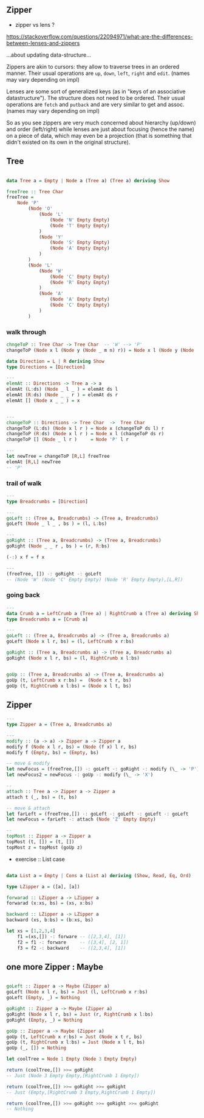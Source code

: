 ## Zipper

- zipper vs lens ?

https://stackoverflow.com/questions/22094971/what-are-the-differences-between-lenses-and-zippers

...about updating data-structure...

Zippers are akin to cursors: they allow to traverse trees in an ordered manner. Their usual operations are `up`, `down`, `left`, `right` and `edit`. (names may vary depending on impl)

Lenses are some sort of generalized keys (as in "keys of an associative datastructure"). The structure does not need to be ordered. Their usual operations are `fetch` and `putback` and are very similar to get and assoc. (names may vary depending on impl)

So as you see zippers are very much concerned about hierarchy (up/down) and order (left/right) while lenses are just about focusing (hence the name) on a piece of data, which may even be a projection (that is something that didn't existed on its own in the original structure).

## Tree

```haskell

data Tree a = Empty | Node a (Tree a) (Tree a) deriving Show

freeTree :: Tree Char
freeTree =
    Node 'P'
        (Node 'O'
            (Node 'L'
                (Node 'N' Empty Empty)
                (Node 'T' Empty Empty)
            )
            (Node 'Y'
                (Node 'S' Empty Empty)
                (Node 'A' Empty Empty)
            )
        )
        (Node 'L'
            (Node 'W'
                (Node 'C' Empty Empty)
                (Node 'R' Empty Empty)
            )
            (Node 'A'
                (Node 'A' Empty Empty)
                (Node 'C' Empty Empty)
            )
        )
```

### walk through

```haskell
chngeToP :: Tree Char -> Tree Char  -- 'W' --> 'P'
changeToP (Node x l (Node y (Node _ m n) r)) = Node x l (Node y (Node 'P' m n) r)
```

```haskell
data Direction = L | R deriving Show
type Directions = [Direction]

---
elemAt :: Directions -> Tree a -> a
elemAt (L:ds) (Node _ l _ ) = elemAt ds l
elemAt (R:ds) (Node _ _ r ) = elemAt ds r
elemAt [] (Node x _ _ ) = x


---
changeToP :: Directions -> Tree Char  ->  Tree Char
changeToP (L:ds) (Node x l r ) = Node x (changeToP ds l) r
changeToP (R:ds) (Node x l r ) = Node x l (changeToP ds r)
changeToP [] (Node _ l r )     = Node 'P' l r

---
let newTree = changeToP [R,L] freeTree
elemAt [R,L] newTree
-- 'P'

```

### trail of walk

```haskell
---
type Breadcrumbs = [Direction]

---
goLeft :: (Tree a, Breadcrumbs) -> (Tree a, Breadcrumbs)
goLeft (Node _ l _ , bs ) = (l, L:bs)

---
goRight :: (Tree a, Breadcrumbs) -> (Tree a, Breadcrumbs)
goRight (Node _ _ r , bs ) = (r, R:bs)

(-:) x f = f x

---
(freeTree, []) -: goRight -: goLeft
-- (Node 'W' (Node 'C' Empty Empty) (Node 'R' Empty Empty),[L,R])

```

### going back

```haskell
---
data Crumb a = LeftCrumb a (Tree a) | RightCrumb a (Tree a) deriving Show
type Breadcrumbs a = [Crumb a]

---
goLeft :: (Tree a, Breadcrumbs a) -> (Tree a, Breadcrumbs a)
goLeft (Node x l r, bs) = (l, LeftCrumb x r:bs)

goRight :: (Tree a, Breadcrumbs a) -> (Tree a, Breadcrumbs a)
goRight (Node x l r, bs) = (l, RightCrumb x l:bs)


goUp :: (Tree a, Breadcrumbs a) -> (Tree a, Breadcrumbs a)
goUp (t, LeftCrumb x r:bs) =  (Node x t r, bs)
goUp (t, RightCrumb x l:bs) = (Node x l t, bs)

```

## Zipper

```haskell
---
type Zipper a = (Tree a, Breadcrumbs a)

---
modify :: (a -> a) -> Zipper a -> Zipper a
modify f (Node x l r, bs) = (Node (f x) l r, bs)
modify f (Empty, bs) = (Empty, bs)

-- move & modify
let newFocus = (freeTree,[]) -: goLeft -: goRight -: modify (\_ -> 'P')
let newFocus2 = newFocus -: goUp -: modify (\_ -> 'X')

--
attach :: Tree a -> Zipper a -> Zipper a
attach t (_, bs) = (t, bs)

-- move & attach
let farLeft = (freeTree,[]) -: goLeft -: goLeft -: goLeft -: goLeft
let newFocus = farLeft -: attach (Node 'Z' Empty Empty)

--
topMost :: Zipper a -> Zipper a
topMost (t, []) = (t, [])
topMost z = topMost (goUp z)

```

- exercise :: List case

```haskell

data List a = Empty | Cons a (List a) deriving (Show, Read, Eq, Ord)

type LZipper a = ([a], [a])

forwarad :: LZipper a -> LZipper a
forwarad (x:xs, bs) = (xs, x:bs)

backward :: LZipper a -> LZipper a
backward (xs, b:bs) = (b:xs, bs)

```

```haskell
let xs = [1,2,3,4]
    f1 =(xs,[]) -: forware -- ([2,3,4], [1])
    f2 = f1 -: forware     -- ([3,4], [2, 1])
    f3 = f2 -: backward    -- ([2,3,4], [1])
```

## one more Zipper : Maybe

```haskell

goLeft :: Zipper a -> Maybe (Zipper a)
goLeft (Node x l r, bs) = Just (l, LeftCrumb x r:bs)
goLeft (Empty, _) = Nothing

goRight :: Zipper a -> Maybe (Zipper a)
goRight (Node x l r, bs) = Just (r, RightCrumb x l:bs)
goRight (Empty, _) = Nothing

goUp :: Zipper a -> Maybe (Zipper a)
goUp (t, LeftCrumb x r:bs) = Just (Node x t r, bs)
goUp (t, RightCrumb x l:bs) = Just (Node x l t, bs)
goUp (_, []) = Nothing

let coolTree = Node 1 Empty (Node 3 Empty Empty)

return (coolTree,[]) >>= goRight
-- Just (Node 3 Empty Empty,[RightCrumb 1 Empty])

return (coolTree,[]) >>= goRight >>= goRight
-- Just (Empty,[RightCrumb 3 Empty,RightCrumb 1 Empty])

return (coolTree,[]) >>= goRight >>= goRight >>= goRight
-- Nothing

```
